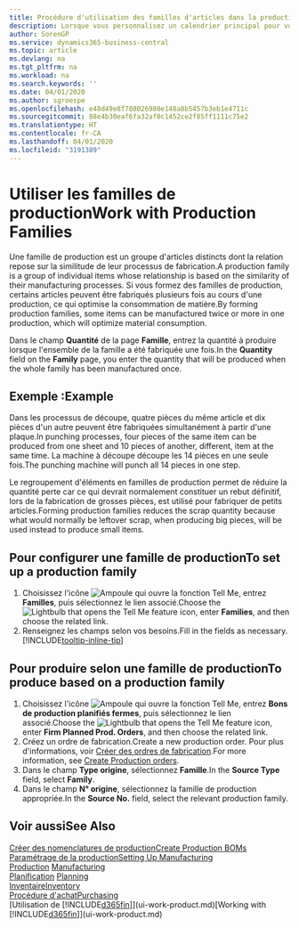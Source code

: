 ```yaml
---
title: Procédure d'utilisation des familles d'articles dans la production | Microsoft Docs
description: Lorsque vous personnalisez un calendrier principal pour votre compagnie ou pour l'un de ses partenaires commerciaux, votre tâche consiste essentiellement à modifier l'état des jours ouvrés et chômés.
author: SorenGP
ms.service: dynamics365-business-central
ms.topic: article
ms.devlang: na
ms.tgt_pltfrm: na
ms.workload: na
ms.search.keywords: ''
ms.date: 04/01/2020
ms.author: sgroespe
ms.openlocfilehash: e48d49e8f708026980e148a8b5457b3eb1e4711c
ms.sourcegitcommit: 88e4b30eaf6fa32af0c1452ce2f85ff1111c75e2
ms.translationtype: HT
ms.contentlocale: fr-CA
ms.lasthandoff: 04/01/2020
ms.locfileid: "3191389"
---
```

# <a name="work-with-production-families"></a><span data-ttu-id="a57ba-103">Utiliser les familles de production</span><span class="sxs-lookup"><span data-stu-id="a57ba-103">Work with Production Families</span></span>
<span data-ttu-id="a57ba-104">Une famille de production est un groupe d'articles distincts dont la relation repose sur la similitude de leur processus de fabrication.</span><span class="sxs-lookup"><span data-stu-id="a57ba-104">A production family is a group of individual items whose relationship is based on the similarity of their manufacturing processes.</span></span> <span data-ttu-id="a57ba-105">Si vous formez des familles de production, certains articles peuvent être fabriqués plusieurs fois au cours d'une production, ce qui optimise la consommation de matière.</span><span class="sxs-lookup"><span data-stu-id="a57ba-105">By forming production families, some items can be manufactured twice or more in one production, which will optimize material consumption.</span></span>

<span data-ttu-id="a57ba-106">Dans le champ **Quantité** de la page **Famille**, entrez la quantité à produire lorsque l'ensemble de la famille a été fabriquée une fois.</span><span class="sxs-lookup"><span data-stu-id="a57ba-106">In the **Quantity** field on the **Family** page, you enter the quantity that will be produced when the whole family has been manufactured once.</span></span>

## <a name="example"></a><span data-ttu-id="a57ba-107">Exemple :</span><span class="sxs-lookup"><span data-stu-id="a57ba-107">Example</span></span>
<span data-ttu-id="a57ba-108">Dans les processus de découpe, quatre pièces du même article et dix pièces d'un autre peuvent être fabriquées simultanément à partir d'une plaque.</span><span class="sxs-lookup"><span data-stu-id="a57ba-108">In punching processes, four pieces of the same item can be produced from one sheet and 10 pieces of another, different, item at the same time.</span></span> <span data-ttu-id="a57ba-109">La machine à découpe découpe les 14 pièces en une seule fois.</span><span class="sxs-lookup"><span data-stu-id="a57ba-109">The punching machine will punch all 14 pieces in one step.</span></span>

<span data-ttu-id="a57ba-110">Le regroupement d'éléments en familles de production permet de réduire la quantité perte car ce qui devrait normalement constituer un rebut définitif, lors de la fabrication de grosses pièces, est utilisé pour fabriquer de petits articles.</span><span class="sxs-lookup"><span data-stu-id="a57ba-110">Forming production families reduces the scrap quantity because what would normally be leftover scrap, when producing big pieces, will be used instead to produce small items.</span></span>

## <a name="to-set-up-a-production-family"></a><span data-ttu-id="a57ba-111">Pour configurer une famille de production</span><span class="sxs-lookup"><span data-stu-id="a57ba-111">To set up a production family</span></span>
1. <span data-ttu-id="a57ba-112">Choisissez l'icône ![Ampoule qui ouvre la fonction Tell Me](media/ui-search/search_small.png "Dites-moi ce que vous voulez faire"), entrez **Familles**, puis sélectionnez le lien associé.</span><span class="sxs-lookup"><span data-stu-id="a57ba-112">Choose the ![Lightbulb that opens the Tell Me feature](media/ui-search/search_small.png "Tell me what you want to do") icon, enter **Families**, and then choose the related link.</span></span>
2. <span data-ttu-id="a57ba-113">Renseignez les champs selon vos besoins.</span><span class="sxs-lookup"><span data-stu-id="a57ba-113">Fill in the fields as necessary.</span></span> [!INCLUDE[tooltip-inline-tip](includes/tooltip-inline-tip_md.md)]

## <a name="to-produce-based-on-a-production-family"></a><span data-ttu-id="a57ba-114">Pour produire selon une famille de production</span><span class="sxs-lookup"><span data-stu-id="a57ba-114">To produce based on a production family</span></span>
1. <span data-ttu-id="a57ba-115">Choisissez l'icône ![Ampoule qui ouvre la fonction Tell Me](media/ui-search/search_small.png "Dites-moi ce que vous voulez faire"), entrez **Bons de production planifiés fermes**, puis sélectionnez le lien associé.</span><span class="sxs-lookup"><span data-stu-id="a57ba-115">Choose the ![Lightbulb that opens the Tell Me feature](media/ui-search/search_small.png "Tell me what you want to do") icon, enter **Firm Planned Prod. Orders**, and then choose the related link.</span></span>
2. <span data-ttu-id="a57ba-116">Créez un ordre de fabrication.</span><span class="sxs-lookup"><span data-stu-id="a57ba-116">Create a new production order.</span></span> <span data-ttu-id="a57ba-117">Pour plus d'informations, voir [Créer des ordres de fabrication](production-how-to-create-production-orders.md).</span><span class="sxs-lookup"><span data-stu-id="a57ba-117">For more information, see [Create Production orders](production-how-to-create-production-orders.md).</span></span>
3. <span data-ttu-id="a57ba-118">Dans le champ **Type origine**, sélectionnez **Famille**.</span><span class="sxs-lookup"><span data-stu-id="a57ba-118">In the **Source Type** field, select **Family**.</span></span>  
4. <span data-ttu-id="a57ba-119">Dans le champ **N° origine**, sélectionnez la famille de production appropriée.</span><span class="sxs-lookup"><span data-stu-id="a57ba-119">In the **Source No.** field, select the relevant production family.</span></span>

## <a name="see-also"></a><span data-ttu-id="a57ba-120">Voir aussi</span><span class="sxs-lookup"><span data-stu-id="a57ba-120">See Also</span></span>
[<span data-ttu-id="a57ba-121">Créer des nomenclatures de production</span><span class="sxs-lookup"><span data-stu-id="a57ba-121">Create Production BOMs</span></span>](production-how-to-create-production-boms.md)  
[<span data-ttu-id="a57ba-122">Paramétrage de la production</span><span class="sxs-lookup"><span data-stu-id="a57ba-122">Setting Up Manufacturing</span></span>](production-configure-production-processes.md)  
<span data-ttu-id="a57ba-123">[Production](production-manage-manufacturing.md)  </span><span class="sxs-lookup"><span data-stu-id="a57ba-123">[Manufacturing](production-manage-manufacturing.md)  </span></span>  
<span data-ttu-id="a57ba-124">[Planification](production-planning.md) </span><span class="sxs-lookup"><span data-stu-id="a57ba-124">[Planning](production-planning.md) </span></span>  
[<span data-ttu-id="a57ba-125">Inventaire</span><span class="sxs-lookup"><span data-stu-id="a57ba-125">Inventory</span></span>](inventory-manage-inventory.md)  
[<span data-ttu-id="a57ba-126">Procédure d'achat</span><span class="sxs-lookup"><span data-stu-id="a57ba-126">Purchasing</span></span>](purchasing-manage-purchasing.md)  
<span data-ttu-id="a57ba-127">[Utilisation de [!INCLUDE[d365fin](includes/d365fin_md.md)]](ui-work-product.md)</span><span class="sxs-lookup"><span data-stu-id="a57ba-127">[Working with [!INCLUDE[d365fin](includes/d365fin_md.md)]](ui-work-product.md)</span></span>
